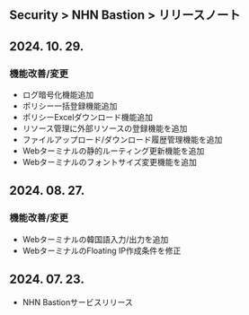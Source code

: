 ## Security > NHN Bastion > リリースノート

## 2024. 10. 29.
### 機能改善/変更
* ログ暗号化機能追加
* ポリシー一括登録機能追加
* ポリシーExcelダウンロード機能追加
* リソース管理に外部リソースの登録機能を追加
* ファイルアップロード/ダウンロード履歴管理機能を追加
* Webターミナルの静的ルーティング更新機能を追加
* Webターミナルのフォントサイズ変更機能を追加

## 2024. 08. 27.
### 機能改善/変更
* Webターミナルの韓国語入力/出力を追加
* WebターミナルのFloating IP作成条件を修正

## 2024. 07. 23.
* NHN Bastionサービスリリース

